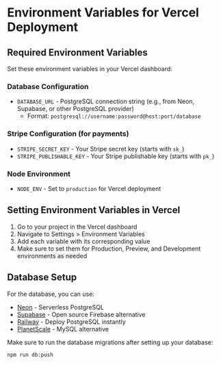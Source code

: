 # Environment Variables for Vercel Deployment

## Required Environment Variables

Set these environment variables in your Vercel dashboard:

### Database Configuration
- `DATABASE_URL` - PostgreSQL connection string (e.g., from Neon, Supabase, or other PostgreSQL provider)
  - Format: `postgresql://username:password@host:port/database`

### Stripe Configuration (for payments)
- `STRIPE_SECRET_KEY` - Your Stripe secret key (starts with `sk_`)
- `STRIPE_PUBLISHABLE_KEY` - Your Stripe publishable key (starts with `pk_`)

### Node Environment
- `NODE_ENV` - Set to `production` for Vercel deployment

## Setting Environment Variables in Vercel

1. Go to your project in the Vercel dashboard
2. Navigate to Settings > Environment Variables
3. Add each variable with its corresponding value
4. Make sure to set them for Production, Preview, and Development environments as needed

## Database Setup

For the database, you can use:
- [Neon](https://neon.tech/) - Serverless PostgreSQL
- [Supabase](https://supabase.com/) - Open source Firebase alternative
- [Railway](https://railway.app/) - Deploy PostgreSQL instantly
- [PlanetScale](https://planetscale.com/) - MySQL alternative

Make sure to run the database migrations after setting up your database:
```bash
npm run db:push
``` 